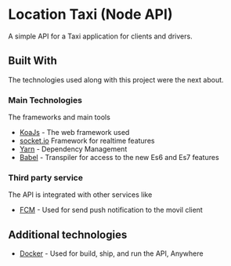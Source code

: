 # Location Taxi (Node API)

A simple API for a Taxi application for clients and drivers.

## Built With

The technologies used along with this project were the next about.

### Main Technologies

The frameworks and main tools

* [KoaJs](http://koajs.com/) - The web framework used
* [socket.io](https://socket.io/) Framework for realtime features
* [Yarn](https://yarnpkg.com/lang/en/) - Dependency Management
* [Babel](https://babeljs.io/) - Transpiler for access to the new Es6 and Es7 features

### Third party service

The API is integrated with other services like

* [FCM](https://firebase.google.com/docs/cloud-messaging/?hl=es-419) - Used for send push notification to the movil client

## Additional technologies

* [Docker](https://www.docker.com/) - Used for build, ship, and run the API, Anywhere
